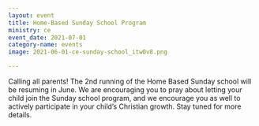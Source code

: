 ```yaml
---
layout: event
title: Home-Based Sunday School Program
ministry: ce
event_date: 2021-07-01
category-name: events
image: 2021-06-01-ce-sunday-school_itw0v8.png

---
```


Calling all parents! The 2nd running of the Home Based Sunday school will be resuming in June. We are encouraging you to pray about letting your child join the Sunday school program, and we encourage you as well to actively participate in your child’s Christian growth. Stay tuned for more details.